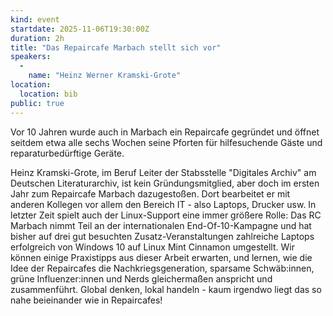 ```yaml
---
kind: event
startdate: 2025-11-06T19:30:00Z
duration: 2h
title: "Das Repaircafe Marbach stellt sich vor"
speakers:
  -
    name: "Heinz Werner Kramski-Grote"
location:
  location: bib
public: true
---
```

Vor 10 Jahren wurde auch in Marbach ein Repaircafe gegründet und öffnet
seitdem etwa alle sechs Wochen seine Pforten für hilfesuchende Gäste und
reparaturbedürftige Geräte.

Heinz Kramski-Grote, im Beruf Leiter der Stabsstelle "Digitales Archiv" am
Deutschen Literaturarchiv, ist kein Gründungsmitglied, aber doch im ersten
Jahr zum Repaircafe Marbach dazugestoßen. Dort bearbeitet er mit anderen
Kollegen vor allem den Bereich IT - also Laptops, Drucker usw.
In letzter Zeit spielt auch der Linux-Support eine immer größere Rolle:
Das RC Marbach nimmt Teil an der internationalen End-Of-10-Kampagne und hat
bisher auf drei gut besuchten Zusatz-Veranstaltungen zahlreiche Laptops
erfolgreich von Windows 10 auf Linux Mint Cinnamon umgestellt. Wir können
einige Praxistipps aus dieser Arbeit erwarten, und lernen, wie die Idee der
Repaircafes die Nachkriegsgeneration, sparsame Schwäb:innen, grüne
Influenzer:innen und Nerds gleichermaßen anspricht und zusammenführt.
Global denken, lokal handeln - kaum irgendwo liegt das so nahe beieinander
wie in Repaircafes!
